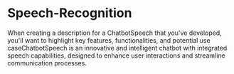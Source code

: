# Speech-Recognition
 When creating a description for a ChatbotSpeech that you've developed, you'll want to highlight key features, functionalities, and potential use caseChatbotSpeech is an innovative and intelligent chatbot with integrated speech capabilities, designed to enhance user interactions and streamline communication processes.
